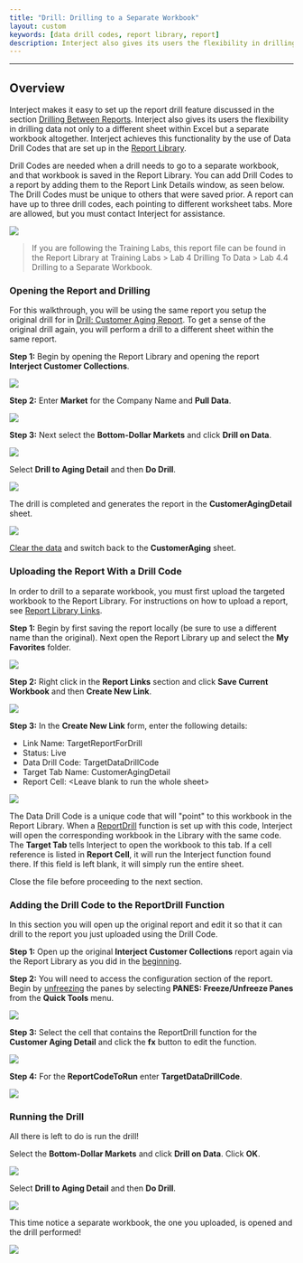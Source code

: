 ```yaml
---
title: "Drill: Drilling to a Separate Workbook"
layout: custom
keywords: [data drill codes, report library, report]
description: Interject also gives its users the flexibility in drilling data not only to a different sheet within Excel but a separate workbook altogether. 
---
```

* * *

## Overview

Interject makes it easy to set up the report drill feature discussed in the section [Drilling Between Reports](/wGetStarted/Drilling-Between-Reports.html). Interject also gives its users the flexibility in drilling data not only to a different sheet within Excel but a separate workbook altogether. Interject achieves this functionality by the use of Data Drill Codes that are set up in the [Report Library](/wAbout/Report-Library-Basics.html). 

Drill Codes are needed when a drill needs to go to a separate workbook, and that workbook is saved in the Report Library. You can add Drill Codes to a report by adding them to the Report Link Details window, as seen below. The Drill Codes must be unique to others that were saved prior. A report can have up to three drill codes, each pointing to different worksheet tabs. More are allowed, but you must contact Interject for assistance.

![](/images/L-Drill-DrillCodes/DrillCodes.png)
<br>

<blockquote class=lab_info>
If you are following the Training Labs, this report file can be found in the Report Library at Training Labs > Lab 4 Drilling To Data > Lab 4.4 Drilling to a Separate Workbook.
</blockquote>

### Opening the Report and Drilling

For this walkthrough, you will be using the same report you setup the original drill for in [Drill: Customer Aging Report](/wGetStarted/L-Drill-CustomerAging.html). To get a sense of the original drill again, you will perform a drill to a different sheet within the same report.

**Step 1:** Begin by opening the Report Library and opening the report **Interject Customer Collections**.

![](/images/L-Drill-DrillCodes/CustomerCollections.png)
<br>

**Step 2:** Enter **Market** for the Company Name and **Pull Data**.

![](/images/L-Drill-DrillCodes/FilterAndPull.png)
<br>

**Step 3:** Next select the **Bottom-Dollar Markets** and click **Drill on Data**.

![](/images/L-Drill-DrillCodes/DrillData.png)
<br>

Select **Drill to Aging Detail** and then **Do Drill**.

![](/images/L-Drill-DrillCodes/DoDrill.png)
<br>

The drill is completed and generates the report in the **CustomerAgingDetail** sheet.

![](/images/L-Drill-DrillCodes/CustomerAgingDetailDrill.png)
<br>

[Clear the data](/wGetStarted/INTERJECT-Ribbon-Menu-Items.html#pull-data) and switch back to the **CustomerAging** sheet.

### Uploading the Report With a Drill Code

In order to drill to a separate workbook, you must first upload the targeted workbook to the Report Library. For instructions on how to upload a report, see [Report Library Links](/wAbout/ReportLibraryLinks.html).

**Step 1:** Begin by first saving the report locally (be sure to use a different name than the original). Next open the Report Library up and select the **My Favorites** folder.

![](/images/L-Drill-DrillCodes/ReportLibrary.png)
<br>

**Step 2:** Right click in the **Report Links** section and click **Save Current Workbook** and then **Create New Link**.

![](/images/L-Drill-DrillCodes/CreateNewLink.png)
<br>

**Step 3:** In the **Create New Link** form, enter the following details:

* Link Name: TargetReportForDrill
* Status: Live
* Data Drill Code: TargetDataDrillCode
* Target Tab Name: CustomerAgingDetail
* Report Cell: \<Leave blank to run the whole sheet\>

![](/images/L-Drill-DrillCodes/CreateNewLinkDetails.png)
<br>

The Data Drill Code is a unique code that will "point" to this workbook in the Report Library. When a [ReportDrill](/wIndex/ReportDrill.html) function is set up with this code, Interject will open the corresponding workbook in the Library with the same code. The **Target Tab** tells Interject to open the workbook to this tab. If a cell reference is listed in **Report Cell**, it will run the Interject function found there. If this field is left blank, it will simply run the entire sheet.

Close the file before proceeding to the next section.

### Adding the Drill Code to the ReportDrill Function

In this section you will open up the original report and edit it so that it can drill to the report you just uploaded using the Drill Code.

**Step 1:** Open up the original **Interject Customer Collections** report again via the Report Library as you did in the [beginning](#opening-the-report-and-drilling).

**Step 2:** You will need to access the configuration section of the report. Begin by [unfreezing](/wIndex/QuickTools-Panes.html#freezeunfreeze-panes) the panes by selecting **PANES: Freeze/Unfreeze Panes** from the **Quick Tools** menu.

![](/images/L-Drill-DrillCodes/Unfreeze.png)
<br>

**Step 3:** Select the cell that contains the ReportDrill function for the **Customer Aging Detail** and click the **fx** button to edit the function.

![](/images/L-Drill-DrillCodes/EditDrillFunction.png)
<br>

**Step 4:** For the **ReportCodeToRun** enter **TargetDataDrillCode**.

![](/images/L-Drill-DrillCodes/FunctionArguments.png)
<br>

### Running the Drill

All there is left to do is run the drill!

Select the **Bottom-Dollar Markets** and click **Drill on Data**. Click **OK**.

![](/images/L-Drill-DrillCodes/DrillData.png)
<br>

Select **Drill to Aging Detail** and then **Do Drill**.

![](/images/L-Drill-DrillCodes/DoDrill.png)
<br>

This time notice a separate workbook, the one you uploaded, is opened and the drill performed!

![](/images/L-Drill-DrillCodes/SeperateWorkbook.png)
<br>

